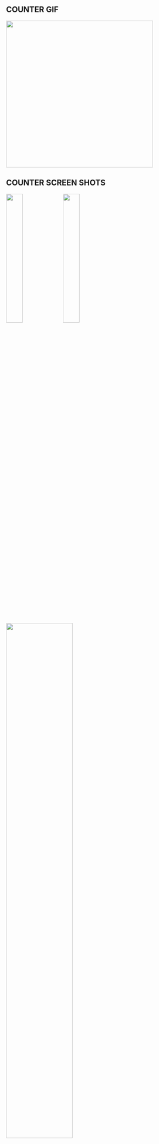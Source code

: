 ## COUNTER GIF
<img src="https://user-images.githubusercontent.com/50352881/199752793-e8cea7b8-b27c-4eec-8c48-85401153208a.gif" width="400" height="auto"/>

## COUNTER SCREEN SHOTS
<p float="left">
  <img src="https://user-images.githubusercontent.com/50352881/199754768-54cb4f22-1086-486d-a97d-2a6457c97d82.jpg" width="30%" height="auto"/>
  <img src="https://user-images.githubusercontent.com/50352881/199754793-dddecfee-f7e6-48dd-92e7-656ba9fe1402.jpg" width="30%" height="auto"/>
  <img src="https://user-images.githubusercontent.com/50352881/199754811-bdc6de5f-1bbd-4ca8-9f82-b3385dec10f0.jpg" width="60%" height="auto"/>
</p>

<p float="left">
  <img src="https://user-images.githubusercontent.com/50352881/199754826-e26f0176-dfb2-421b-84b1-f1f2f8631653.jpg" width="30%" height="auto"/>
  <img src="https://user-images.githubusercontent.com/50352881/199754840-f7ebcb23-d359-43b1-95d7-1af58b0b24b6.jpg" width="60%" height="auto"/>
</p>


